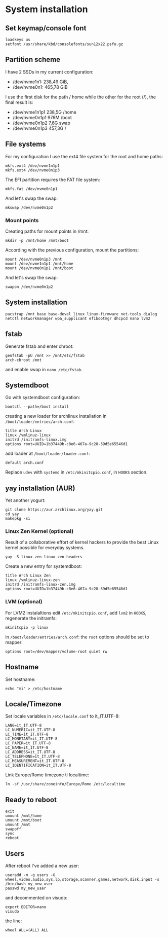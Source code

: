 # System installation

## Set keymap/console font
```
loadkeys us
setfont /usr/share/kbd/consolefonts/sun12x22.psfu.gz
```

## Partition scheme
I have 2 SSDs in my current configuration:
* /dev/nvme1n1: 238,49 GiB,
* /dev/nvme0n1: 465,78 GiB

I use the first disk for the path / home while the other for the root (/), the final result is:
* /dev/nvme1n1p1  238,5G /home
* /dev/nvme0n1p1  976M /boot
* /dev/nvme0n1p2  7,6G swap
* /dev/nvme0n1p3  457,3G /

## File systems
For my configuration I use the ext4 file system for the root and home paths:
```
mkfs.ext4 /dev/nvme1n1p1
mkfs.ext4 /dev/nvme0n1p3
```
The EFI partition requires the FAT file system:
```
mkfs.fat /dev/nvme0n1p1
```
And let's swap the swap:
```
mkswap /dev/nvme0n1p2
```

### Mount points
Creating paths for mount points in /mnt:
```
mkdir -p /mnt/home /mnt/boot
```
According with the previous configuration, mount the partitions:
```
mount /dev/nvme0n1p3 /mnt
mount /dev/nvme1n1p1 /mnt/home
mount /dev/nvme0n1p1 /mnt/boot
```
And let's swap the swap:
```
swapon /dev/nvme0n1p2
```

## System installation
```
pacstrap /mnt base base-devel linux linux-firmware net-tools dialog netctl networkmanager wpa_supplicant efibootmgr dhcpcd nano lvm2
```

## fstab
Generate fstab and enter chroot:
```
genfstab -pU /mnt >> /mnt/etc/fstab
arch-chroot /mnt
```
and enable swap in `nano /etc/fstab`.

## Systemdboot
Go with systemdboot configuration:
```
bootctl --path=/boot install
```
creating a new loader for archlinux installation in `/boot/loader/entries/arch.conf`:
```
title Arch Linux
linux /vmlinuz-linux
initrd /initramfs-linux.img
options root=UUID=1b37449b-c8e6-467a-9c28-39d5e65546d1
```
add loader at `/boot/loader/loader.conf`:
```
default arch.conf
```

Replace `udev` with `systemd` in `/etc/mkinitcpio.conf`, in `HOOKS` section.

## yay installation (AUR)
Yet another yogurt:
```
git clone https://aur.archlinux.org/yay.git
cd yay
makepkg -si
```

### Linux Zen Kernel (optional)
Result of a collaborative effort of kernel hackers to provide the best Linux kernel possible for everyday systems. 
```
yay -S linux-zen linux-zen-headers
```

Create a new entry for systemdboot:
```
title Arch Linux Zen
linux /vmlinuz-linux-zen
initrd /initramfs-linux-zen.img
options root=UUID=1b37449b-c8e6-467a-9c28-39d5e65546d1
```

### LVM (optional)
For LVM2 instalaltions edit `/etc/mkinitcpio.conf`, add `lvm2` in `HOOKS`, regenerate the initramfs:
```
mkinitcpio -p linux
```
in `/boot/loader/entries/arch.conf`: the `root` options should be set to mapper:
```
options root=/dev/mapper/volume-root quiet rw
```

## Hostname
Set hostname:
```
echo "mi" > /etc/hostname
```

## Locale/Timezone
Set locale variables in `/etc/locale.conf` to it_IT.UTF-8:
```
LANG=it_IT.UTF-8
LC_NUMERIC=it_IT.UTF-8
LC_TIME=it_IT.UTF-8
LC_MONETARY=it_IT.UTF-8
LC_PAPER=it_IT.UTF-8
LC_NAME=it_IT.UTF-8
LC_ADDRESS=it_IT.UTF-8
LC_TELEPHONE=it_IT.UTF-8
LC_MEASUREMENT=it_IT.UTF-8
LC_IDENTIFICATION=it_IT.UTF-8
```

Link Europe/Rome timezone ti localtime:
```
ln -sf /usr/share/zoneinfo/Europe/Rome /etc/localtime
```

## Ready to reboot
```
exit
umount /mnt/home
umount /mnt/boot
umount /mnt
swapoff
sync
reboot
```

## Users
After reboot I've added a new user:
```
useradd -m -g users -G wheel,video,audio,sys,lp,storage,scanner,games,network,disk,input -s /bin/bash my_new_user
passwd my_new_user
```
and decommented on visudo:
```
export EDITOR=nano
visudo
```
the line:
```
wheel ALL=(ALL) ALL
```
